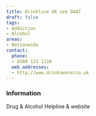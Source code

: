```yaml
---
title: Drinkline UK see DAAT
draft: false
tags:
- Addiction
- Alcohol
areas:
- Nationwide
contact:
  phone:
  - 0300 123 1110
  web_addresses:
  - http://www.drinkaware/co.uk
---
```


### Information
Drug & Alcohol Helpline & website

